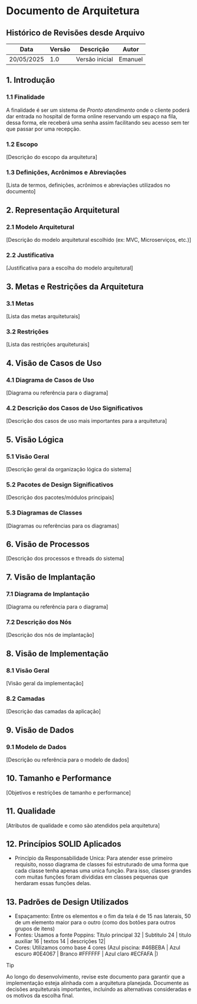 # Documento de Arquitetura

## Histórico de Revisões desde Arquivo

| Data       | Versão | Descrição                | Autor   |
| ---------- | ------ | ------------------------ | --------|
| 20/05/2025 | 1.0    | Versão inicial           | Emanuel |


## 1. Introdução

### 1.1 Finalidade

A finalidade é ser um sistema de *Pronto atendimento* onde o cliente poderá dar entrada no hospital de forma online reservando um espaço na fila, dessa forma, ele receberá uma senha assim facilitando seu acesso sem ter que passar por uma recepção.

### 1.2 Escopo

[Descrição do escopo da arquitetura]

### 1.3 Definições, Acrônimos e Abreviações

[Lista de termos, definições, acrônimos e abreviações utilizados no documento]

## 2. Representação Arquitetural

### 2.1 Modelo Arquitetural

[Descrição do modelo arquitetural escolhido (ex: MVC, Microserviços, etc.)]

### 2.2 Justificativa

[Justificativa para a escolha do modelo arquitetural]

## 3. Metas e Restrições da Arquitetura

### 3.1 Metas

[Lista das metas arquiteturais]

### 3.2 Restrições

[Lista das restrições arquiteturais]

## 4. Visão de Casos de Uso

### 4.1 Diagrama de Casos de Uso

[Diagrama ou referência para o diagrama]

### 4.2 Descrição dos Casos de Uso Significativos

[Descrição dos casos de uso mais importantes para a arquitetura]

## 5. Visão Lógica

### 5.1 Visão Geral

[Descrição geral da organização lógica do sistema]

### 5.2 Pacotes de Design Significativos

[Descrição dos pacotes/módulos principais]

### 5.3 Diagramas de Classes

[Diagramas ou referências para os diagramas]

## 6. Visão de Processos

[Descrição dos processos e threads do sistema]

## 7. Visão de Implantação

### 7.1 Diagrama de Implantação

[Diagrama ou referência para o diagrama]

### 7.2 Descrição dos Nós

[Descrição dos nós de implantação]

## 8. Visão de Implementação

### 8.1 Visão Geral

[Visão geral da implementação]

### 8.2 Camadas

[Descrição das camadas da aplicação]

## 9. Visão de Dados

### 9.1 Modelo de Dados

[Descrição ou referência para o modelo de dados]

## 10. Tamanho e Performance

[Objetivos e restrições de tamanho e performance]

## 11. Qualidade

[Atributos de qualidade e como são atendidos pela arquitetura]

## 12. Princípios SOLID Aplicados
  - Princípio da Responsabilidade Unica: Para atender esse primeiro requisito, nosso diagrama de classes foi estruturado de uma forma que cada classe tenha apenas uma unica função. Para isso, classes grandes com muitas funções foram divididas em classes pequenas que herdaram essas funções delas. 

## 13. Padrões de Design Utilizados
- Espaçamento: Entre os elementos e o fim da tela é de 15 nas laterais, 50 de um elemento maior para o outro (como dos botões para outros grupos de itens)
- Fontes: Usamos a fonte Poppins: Titulo principal 32 | Subtitulo 24 | titulo auxiliar 16 | textos 14 | descrições 12|
- Cores: Utilizamos como base 4 cores (Azul piscina: #46BEBA | Azul escuro #0E4067 | Branco #FFFFFF | Azul claro #ECFAFA |)

>[!TIP]
>Ao longo do desenvolvimento, revise este documento para garantir que a implementação esteja alinhada com a arquitetura planejada. Documente as decisões arquiteturais importantes, incluindo as alternativas consideradas e os motivos da escolha final.
